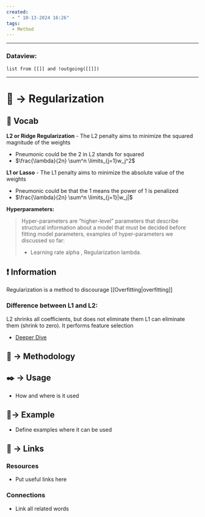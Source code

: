 ```yaml
---
created:
  - " 10-13-2024 16:26"
tags:
  - Method
---
```



---
### Dataview:
```dataview
list from [[]] and !outgoing([[]])
```
---

# 📗 -> Regularization
## 🎤 Vocab
**L2 or Ridge Regularization** - The L2 penalty aims to minimize the squared magnitude of the weights
- Pneumonic could be the 2 in L2 stands for squared
- $\frac{\lambda}{2n} \sum^n \limits_{j=1}w_j^2$

**L1 or Lasso** - The L1 penalty aims to minimize the absolute value of the weights
- Pneumonic could be that the 1 means the power of 1 is penalized
- $\frac{\lambda}{2n} \sum^n \limits_{j=1}|w_j|$

**Hyperparameters:**  
> Hyper-parameters are “higher-level” parameters that describe structural information about a model that must be decided before fitting model parameters, examples of hyper-parameters we discussed so far: 
> - Learning rate alpha , Regularization lambda.



## ❗ Information
Regularization is a method to discourage [[Overfitting|overfitting]]


### Difference between L1 and L2:
L2 shrinks all coefficients, but does not eliminate them
L1 can eliminate them (shrink to zero). It performs feature selection
- [Deeper Dive](https://blog.datadive.net/selecting-good-features-part-ii-linear-models-and-regularization/)




## 📄 -> Methodology 



## ✒️ -> Usage
- How and where is it used

## 🧪-> Example
- Define examples where it can be used

## 🔗 -> Links
### Resources
- Put useful links here

### Connections
- Link all related words

